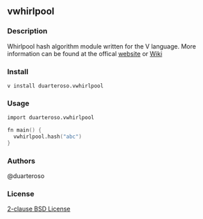## vwhirlpool

### Description
Whirlpool hash algorithm module written for the V language.
More information can be found at the offical [website](https://web.archive.org/web/20171129084214/http://www.larc.usp.br/~pbarreto/WhirlpoolPage.html) or [Wiki](https://en.wikipedia.org/wiki/Whirlpool_(hash_function))

### Install
`v install duarteroso.vwhirlpool`

### Usage
```v
import duarteroso.vwhirlpool

fn main() {
  vwhirlpool.hash("abc")
}
```

### Authors
@duarteroso

### License
[2-clause BSD License](https://opensource.org/licenses/BSD-2-Clause)
